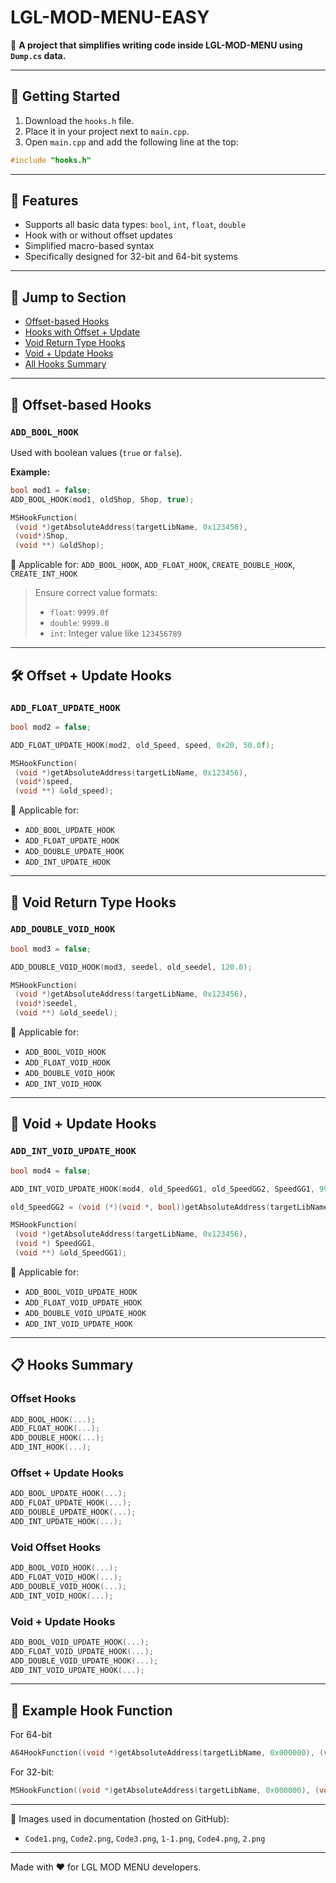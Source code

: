 
# LGL-MOD-MENU-EASY

📌 **A project that simplifies writing code inside LGL-MOD-MENU using `Dump.cs` data.**

---

## 🚀 Getting Started

1. Download the `hooks.h` file.
2. Place it in your project next to `main.cpp`.
3. Open `main.cpp` and add the following line at the top:

```cpp
#include "hooks.h"
```

---

## 🌟 Features

- Supports all basic data types: `bool`, `int`, `float`, `double`
- Hook with or without offset updates
- Simplified macro-based syntax
- Specifically designed for 32-bit and 64-bit systems

---

## 📂 Jump to Section

- [Offset-based Hooks](#offset-based-hooks)
- [Hooks with Offset + Update](#offset--update-hooks)
- [Void Return Type Hooks](#void-return-type-hooks)
- [Void + Update Hooks](#void--update-hooks)
- [All Hooks Summary](#hooks-summary)

---

## 🔧 Offset-based Hooks

### `ADD_BOOL_HOOK`

Used with boolean values (`true` or `false`).

**Example:**

```cpp
bool mod1 = false;
ADD_BOOL_HOOK(mod1, oldShop, Shop, true);

MSHookFunction(
 (void *)getAbsoluteAddress(targetLibName, 0x123456),
 (void*)Shop,
 (void **) &oldShop);
```

🧠 Applicable for: `ADD_BOOL_HOOK`, `ADD_FLOAT_HOOK`, `CREATE_DOUBLE_HOOK`, `CREATE_INT_HOOK`

> Ensure correct value formats:  
> - `float`: `9999.0f`  
> - `double`: `9999.0`  
> - `int`: Integer value like `123456789`

---

## 🛠️ Offset + Update Hooks

### `ADD_FLOAT_UPDATE_HOOK`

```cpp
bool mod2 = false;

ADD_FLOAT_UPDATE_HOOK(mod2, old_Speed, speed, 0x20, 50.0f);

MSHookFunction(
 (void *)getAbsoluteAddress(targetLibName, 0x123456),
 (void*)speed,
 (void **) &old_speed);
```

🧠 Applicable for:
- `ADD_BOOL_UPDATE_HOOK`
- `ADD_FLOAT_UPDATE_HOOK`
- `ADD_DOUBLE_UPDATE_HOOK`
- `ADD_INT_UPDATE_HOOK`

---

## 🔁 Void Return Type Hooks

### `ADD_DOUBLE_VOID_HOOK`

```cpp
bool mod3 = false;

ADD_DOUBLE_VOID_HOOK(mod3, seedel, old_seedel, 120.0);

MSHookFunction(
 (void *)getAbsoluteAddress(targetLibName, 0x123456),
 (void*)seedel,
 (void **) &old_seedel);
```

🧠 Applicable for:
- `ADD_BOOL_VOID_HOOK`
- `ADD_FLOAT_VOID_HOOK`
- `ADD_DOUBLE_VOID_HOOK`
- `ADD_INT_VOID_HOOK`

---

## 🔄 Void + Update Hooks

### `ADD_INT_VOID_UPDATE_HOOK`

```cpp
bool mod4 = false;

ADD_INT_VOID_UPDATE_HOOK(mod4, old_SpeedGG1, old_SpeedGG2, SpeedGG1, 9999);

old_SpeedGG2 = (void (*)(void *, bool))getAbsoluteAddress(targetLibName,0x12345678);

MSHookFunction(
 (void *)getAbsoluteAddress(targetLibName, 0x123456),
 (void *) SpeedGG1,
 (void **) &old_SpeedGG1);
```

🧠 Applicable for:
- `ADD_BOOL_VOID_UPDATE_HOOK`
- `ADD_FLOAT_VOID_UPDATE_HOOK`
- `ADD_DOUBLE_VOID_UPDATE_HOOK`
- `ADD_INT_VOID_UPDATE_HOOK`

---

## 📋 Hooks Summary

### Offset Hooks

```cpp
ADD_BOOL_HOOK(...);
ADD_FLOAT_HOOK(...);
ADD_DOUBLE_HOOK(...);
ADD_INT_HOOK(...);
```

### Offset + Update Hooks

```cpp
ADD_BOOL_UPDATE_HOOK(...);
ADD_FLOAT_UPDATE_HOOK(...);
ADD_DOUBLE_UPDATE_HOOK(...);
ADD_INT_UPDATE_HOOK(...);
```

### Void Offset Hooks

```cpp
ADD_BOOL_VOID_HOOK(...);
ADD_FLOAT_VOID_HOOK(...);
ADD_DOUBLE_VOID_HOOK(...);
ADD_INT_VOID_HOOK(...);
```

### Void + Update Hooks

```cpp
ADD_BOOL_VOID_UPDATE_HOOK(...);
ADD_FLOAT_VOID_UPDATE_HOOK(...);
ADD_DOUBLE_VOID_UPDATE_HOOK(...);
ADD_INT_VOID_UPDATE_HOOK(...);
```

---

## 🧩 Example Hook Function

For 64-bit
```cpp
A64HookFunction((void *)getAbsoluteAddress(targetLibName, 0x000000), (void *) hookingBool1, (void **) &old_hookingBool1);
```

For 32-bit:
```cpp
MSHookFunction((void *)getAbsoluteAddress(targetLibName, 0x000000), (void *) hookingBool1, (void **) &old_hookingBool1);
```

---

🎨 Images used in documentation (hosted on GitHub):  
- `Code1.png`, `Code2.png`, `Code3.png`, `1-1.png`, `Code4.png`, `2.png`

---

Made with ❤️ for LGL MOD MENU developers.
